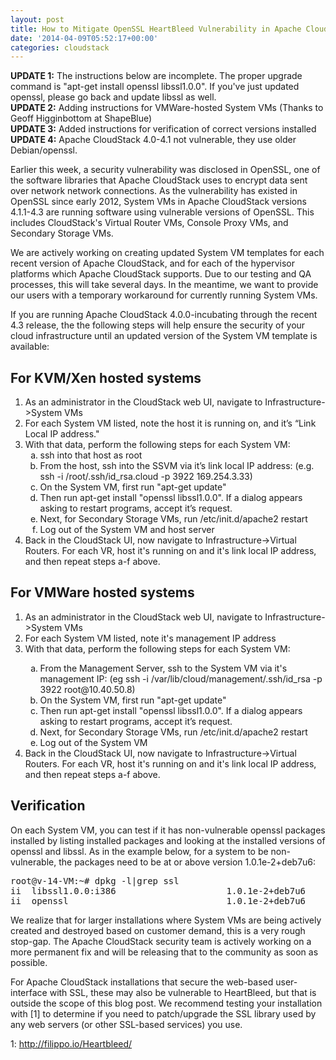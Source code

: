 ```yaml
---
layout: post
title: How to Mitigate OpenSSL HeartBleed Vulnerability in Apache CloudStack
date: '2014-04-09T05:52:17+00:00'
categories: cloudstack
---
```

<b>UPDATE 1:</b> The instructions below are incomplete. The proper upgrade command is "apt-get install openssl libssl1.0.0". If you've just updated openssl, please go back and update libssl as well.<br>
<b>UPDATE 2:</b> Adding instructions for VMWare-hosted System VMs (Thanks to Geoff Higginbottom at ShapeBlue)</b><br>
<b>UPDATE 3:</b> Added instructions for verification of correct versions installed<br>
<b>UPDATE 4:</b> Apache CloudStack 4.0-4.1 not vulnerable, they use older Debian/openssl.<br>

<p>Earlier this week, a security vulnerability was disclosed in OpenSSL, one of the software libraries that Apache CloudStack uses to encrypt data sent over network network connections. As the vulnerability has existed in OpenSSL since early 2012, System VMs in Apache CloudStack versions 4.1.1-4.3 are running software using vulnerable versions of OpenSSL. This includes CloudStack's Virtual Router VMs, Console Proxy VMs, and Secondary Storage VMs.</p>

<p>We are actively working on creating updated System VM templates for each recent version of Apache CloudStack, and for each of the hypervisor platforms which Apache CloudStack supports. Due to our testing and QA processes, this will take several days. In the meantime, we want to provide our users with a temporary workaround for currently running System VMs.</p>

<p>If you are running Apache CloudStack 4.0.0-incubating through the recent 4.3 release, the the following steps will help ensure the security of your cloud infrastructure until an updated version of the System VM template is available:</p>

<h2> For KVM/Xen hosted systems</h2>
<ol>
<li> As an administrator in the CloudStack web UI, navigate to Infrastructure->System VMs</li>
<li> For each System VM listed, note the host it is running on, and it’s “Link Local IP address."</li>
<li> With that data, perform the following steps for each System VM:
<ol type="a">
<li> ssh into that host as root</li>
<li> From the host, ssh into the SSVM via it’s link local IP address: (e.g. ssh -i /root/.ssh/id_rsa.cloud -p 3922 169.254.3.33)</li>
<li> On the System VM, first run "apt-get update"</li>
<li> Then run apt-get install "openssl libssl1.0.0". If a dialog appears asking to restart programs, accept it’s request.</li>
<li> Next, for Secondary Storage VMs, run /etc/init.d/apache2 restart</li>
<li> Log out of the System VM and host server</li>
</ol>
</li>
<li>Back in the CloudStack UI, now navigate to Infrastructure->Virtual Routers. For each VR, host it's running on and it's link local IP address, and then repeat steps a-f above.</li>
</ol>

<h2> For VMWare hosted systems</h2>
<ol>
<li> As an administrator in the CloudStack web UI, navigate to Infrastructure->System VMs</li>
<li> For each System VM listed, note it's management IP address</li>
<li> With that data, perform the following steps for each System VM:</li>
<ol type="a">
<li> From the Management Server, ssh to the System VM via it's management IP: (eg ssh -i /var/lib/cloud/management/.ssh/id_rsa -p 3922 root@10.40.50.8)</li>
<li> On the System VM, first run "apt-get update"</li>
<li> Then run apt-get install "openssl libssl1.0.0". If a dialog appears asking to restart programs, accept it’s request.</li>
<li> Next, for Secondary Storage VMs, run /etc/init.d/apache2 restart</li>
<li> Log out of the System VM</li>
</ol>
</li>
<li>Back in the CloudStack UI, now navigate to Infrastructure->Virtual Routers. For each VR, host it's running on and it's link local IP address, and then repeat steps a-f above.</li>
</ol>

<h2>Verification</h2>

<p>On each System VM, you can test if it has non-vulnerable openssl packages installed by listing installed packages and looking at the installed versions of openssl and libssl. As in the example below, for a system to be non-vulnerable, the packages need to be at or above version 1.0.1e-2+deb7u6:</p>
<pre>
root@v-14-VM:~# dpkg -l|grep ssl
ii  libssl1.0.0:i386                     1.0.1e-2+deb7u6                  i386         SSL shared libraries
ii  openssl                              1.0.1e-2+deb7u6                  i386         Secure Socket Layer (SSL) binary and related cryptographic tools
</pre>

<p>We realize that for larger installations where System VMs are being actively created and destroyed based on customer demand, this is a very rough stop-gap. The Apache CloudStack security team is actively working on a more permanent fix and will be releasing that to the community as soon as possible.</p>

<p>For Apache CloudStack installations that secure the web-based user-interface with SSL, these may also be vulnerable to HeartBleed, but that is outside the scope of this blog post. We recommend testing your installation with [1] to determine if you need to patch/upgrade the SSL library used by any web servers (or other SSL-based services) you use.</p>

1: <a target="_new" href="http://filippo.io/Heartbleed/">http://filippo.io/Heartbleed/</a>
